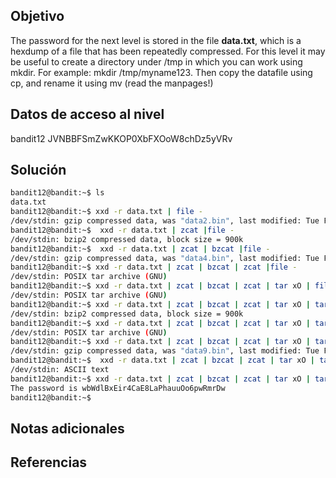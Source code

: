## Objetivo
The password for the next level is stored in the file **data.txt**, which is a hexdump of a file that has been repeatedly compressed. For this level it may be useful to create a directory under /tmp in which you can work using mkdir. For example: mkdir /tmp/myname123. Then copy the datafile using cp, and rename it using mv (read the manpages!)
## Datos de acceso al nivel 
bandit12
JVNBBFSmZwKKOP0XbFXOoW8chDz5yVRv
## Solución 
```bash
bandit12@bandit:~$ ls
data.txt
bandit12@bandit:~$ xxd -r data.txt | file -
/dev/stdin: gzip compressed data, was "data2.bin", last modified: Tue Feb 21 22:02:52 2023, max compression, from Unix
bandit12@bandit:~$  xxd -r data.txt | zcat |file -
/dev/stdin: bzip2 compressed data, block size = 900k
bandit12@bandit:~$  xxd -r data.txt | zcat | bzcat |file -
/dev/stdin: gzip compressed data, was "data4.bin", last modified: Tue Feb 21 22:02:52 2023, max compression, from Unix
bandit12@bandit:~$ xxd -r data.txt | zcat | bzcat | zcat |file -
/dev/stdin: POSIX tar archive (GNU)
bandit12@bandit:~$ xxd -r data.txt | zcat | bzcat | zcat | tar xO | file -
/dev/stdin: POSIX tar archive (GNU)
bandit12@bandit:~$ xxd -r data.txt | zcat | bzcat | zcat | tar xO | tar xO | file -
/dev/stdin: bzip2 compressed data, block size = 900k
bandit12@bandit:~$ xxd -r data.txt | zcat | bzcat | zcat | tar xO | tar xO | bzcat |file -
/dev/stdin: POSIX tar archive (GNU)
bandit12@bandit:~$ xxd -r data.txt | zcat | bzcat | zcat | tar xO | tar xO | bzcat | tar xO | file -
/dev/stdin: gzip compressed data, was "data9.bin", last modified: Tue Feb 21 22:02:52 2023, max compression, from Unix
bandit12@bandit:~$  xxd -r data.txt | zcat | bzcat | zcat | tar xO | tar xO | bzcat | tar xO | zcat | file -
/dev/stdin: ASCII text
bandit12@bandit:~$ xxd -r data.txt | zcat | bzcat | zcat | tar xO | tar xO | bzcat | tar xO | zcat
The password is wbWdlBxEir4CaE8LaPhauuOo6pwRmrDw
bandit12@bandit:~$
```
## Notas adicionales 

## Referencias